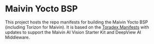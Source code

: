 # Maivin Yocto BSP

This project hosts the repo manifests for building the Maivin Yocto BSP (including Torizon for Maivin).  It is based on the [Toradex Manifests][1] with updates to support the Maivin AI Vision Starter Kit and DeepView AI Middleware.

[1]: https://git.toradex.com/cgit/toradex-manifest.git
